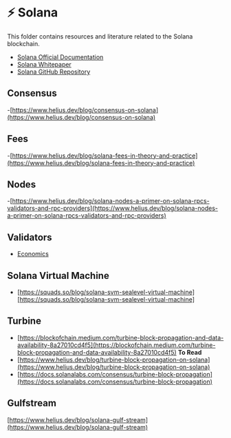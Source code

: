 # ⚡ Solana 

This folder contains resources and literature related to the Solana blockchain.

- [Solana Official Documentation](https://docs.solana.com/)
- [Solana Whitepaper](https://solana.com/solana-whitepaper.pdf)
- [Solana GitHub Repository](https://github.com/solana-labs/solana)

## Consensus
-[https://www.helius.dev/blog/consensus-on-solana](https://www.helius.dev/blog/consensus-on-solana)

## Fees
-[https://www.helius.dev/blog/solana-fees-in-theory-and-practice](https://www.helius.dev/blog/solana-fees-in-theory-and-practice)

## Nodes
-[https://www.helius.dev/blog/solana-nodes-a-primer-on-solana-rpcs-validators-and-rpc-providers](https://www.helius.dev/blog/solana-nodes-a-primer-on-solana-rpcs-validators-and-rpc-providers)

## Validators
- [Economics](https://www.helius.dev/blog/solana-validator-economics-a-primer)

## Solana Virtual Machine
- [https://squads.so/blog/solana-svm-sealevel-virtual-machine][https://squads.so/blog/solana-svm-sealevel-virtual-machine]

## Turbine
- [https://blockofchain.medium.com/turbine-block-propagation-and-data-availability-8a27010cd4f5](https://blockofchain.medium.com/turbine-block-propagation-and-data-availability-8a27010cd4f5) **To Read**
- [https://www.helius.dev/blog/turbine-block-propagation-on-solana](https://www.helius.dev/blog/turbine-block-propagation-on-solana)
- [https://docs.solanalabs.com/consensus/turbine-block-propagation](https://docs.solanalabs.com/consensus/turbine-block-propagation)

## Gulfstream
[https://www.helius.dev/blog/solana-gulf-stream](https://www.helius.dev/blog/solana-gulf-stream)

